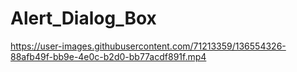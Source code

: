 # Alert_Dialog_Box
 


https://user-images.githubusercontent.com/71213359/136554326-88afb49f-bb9e-4e0c-b2d0-bb77acdf891f.mp4

